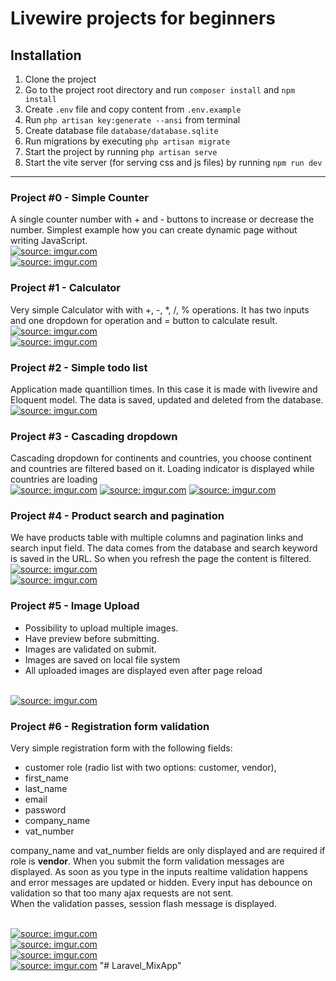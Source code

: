 # Livewire projects for beginners

## Installation
1. Clone the project
2. Go to the project root directory and run `composer install` and `npm install`
3. Create `.env` file and copy content from `.env.example`
4. Run `php artisan key:generate --ansi` from terminal
5. Create database file `database/database.sqlite`
6. Run migrations by executing `php artisan migrate`
7. Start the project by running `php artisan serve`
8. Start the vite server (for serving css and js files) by running `npm run dev`

------
### Project #0 - Simple Counter
A single counter number with + and - buttons to increase or decrease the number. Simplest example how you can create dynamic page without writing JavaScript.
<br>
<a href="https://imgur.com/Pn2Wy91"><img src="https://i.imgur.com/Pn2Wy91.png" title="source: imgur.com" /></a>
<br>
<a href="https://imgur.com/9oZn9hP"><img src="https://i.imgur.com/9oZn9hP.png" title="source: imgur.com" /></a>

### Project #1 - Calculator
Very simple Calculator with with +, -, *, /, % operations. It has two inputs and one dropdown for operation and = button to calculate result.
<br>
<a href="https://imgur.com/Jq4OhdQ"><img src="https://i.imgur.com/Jq4OhdQ.png" title="source: imgur.com" /></a>
<br>
<a href="https://imgur.com/eYgcOR7"><img src="https://i.imgur.com/eYgcOR7.png" title="source: imgur.com" /></a>

### Project #2 - Simple todo list
Application made quantillion times. In this case it is made with livewire and Eloquent model. The data is saved, updated and deleted from the database.
<br>
<a href="https://imgur.com/1QEnRvC"><img src="https://i.imgur.com/1QEnRvC.png" title="source: imgur.com" /></a>

### Project #3 - Cascading dropdown
Cascading dropdown for continents and countries, you choose continent and countries are filtered based on it. Loading indicator is displayed while countries are loading
<br>
<a href="https://imgur.com/Zhh9fS0"><img src="https://i.imgur.com/Zhh9fS0.png" title="source: imgur.com" /></a>
<a href="https://imgur.com/eDR3UMR"><img src="https://i.imgur.com/eDR3UMR.png" title="source: imgur.com" /></a>
<a href="https://imgur.com/YZoYJBx"><img src="https://i.imgur.com/YZoYJBx.png" title="source: imgur.com" /></a>

### Project #4 - Product search and pagination
We have products table with multiple columns and pagination links and search input field. The data comes from the database and search keyword is saved in the URL. So when you refresh the page the content is filtered.
<br>
<a href="https://imgur.com/HqHVSpU"><img src="https://i.imgur.com/HqHVSpU.png" title="source: imgur.com" /></a>
<br>
<a href="https://imgur.com/et7kJhl"><img src="https://i.imgur.com/et7kJhl.png" title="source: imgur.com" /></a>

### Project #5 - Image Upload
 - Possibility to upload multiple images. 
 - Have preview before submitting. 
 - Images are validated on submit.
 - Images are saved on local file system
 - All uploaded images are displayed even after page reload
<br> 
<a href="https://imgur.com/Z1WuXgE"><img src="https://i.imgur.com/Z1WuXgE.png" title="source: imgur.com" /></a>


### Project #6 - Registration form validation
Very simple registration form with the following fields: 
 - customer role (radio list with two options: customer, vendor), 
 - first_name
 - last_name
 - email
 - password
 - company_name
 - vat_number

company_name and vat_number fields are only displayed and are required if role is **vendor**.
When you submit the form validation messages are displayed. As soon as you type in the inputs realtime validation happens and error messages are updated or hidden.
Every input has debounce on validation so that too many ajax requests are not sent. <br>
When the validation passes, session flash message is displayed.

<br>
<a href="https://imgur.com/Qku0EXj"><img src="https://i.imgur.com/Qku0EXj.png" title="source: imgur.com" /></a>
<br>
<a href="https://imgur.com/TLKM9YG"><img src="https://i.imgur.com/TLKM9YG.png" title="source: imgur.com" /></a>
<br>
<a href="https://imgur.com/n3JHqKt"><img src="https://i.imgur.com/n3JHqKt.png" title="source: imgur.com" /></a>
<br>
<a href="https://imgur.com/S22AX3d"><img src="https://i.imgur.com/S22AX3d.png" title="source: imgur.com" /></a>
"# Laravel_MixApp" 
